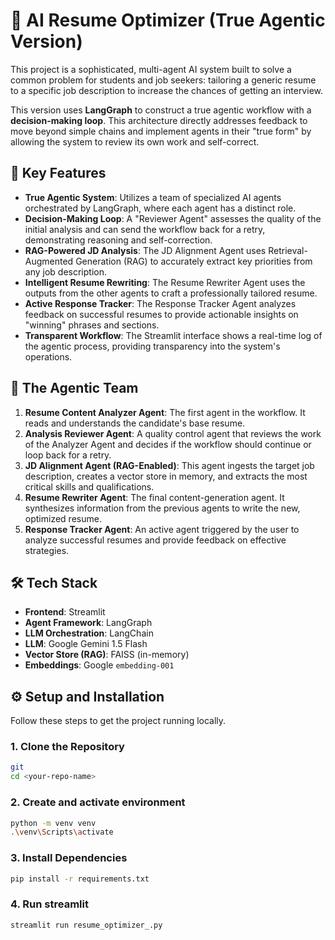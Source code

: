 # 📄 AI Resume Optimizer (True Agentic Version)

This project is a sophisticated, multi-agent AI system built to solve a common problem for students and job seekers: tailoring a generic resume to a specific job description to increase the chances of getting an interview.

This version uses **LangGraph** to construct a true agentic workflow with a **decision-making loop**. This architecture directly addresses feedback to move beyond simple chains and implement agents in their "true form" by allowing the system to review its own work and self-correct.

## 🚀 Key Features

-   **True Agentic System**: Utilizes a team of specialized AI agents orchestrated by LangGraph, where each agent has a distinct role.
-   **Decision-Making Loop**: A "Reviewer Agent" assesses the quality of the initial analysis and can send the workflow back for a retry, demonstrating reasoning and self-correction.
-   **RAG-Powered JD Analysis**: The JD Alignment Agent uses Retrieval-Augmented Generation (RAG) to accurately extract key priorities from any job description.
-   **Intelligent Resume Rewriting**: The Resume Rewriter Agent uses the outputs from the other agents to craft a professionally tailored resume.
-   **Active Response Tracker**: The Response Tracker Agent analyzes feedback on successful resumes to provide actionable insights on "winning" phrases and sections.
-   **Transparent Workflow**: The Streamlit interface shows a real-time log of the agentic process, providing transparency into the system's operations.

## 🤖 The Agentic Team

1.  **Resume Content Analyzer Agent**: The first agent in the workflow. It reads and understands the candidate's base resume.
2.  **Analysis Reviewer Agent**: A quality control agent that reviews the work of the Analyzer Agent and decides if the workflow should continue or loop back for a retry.
3.  **JD Alignment Agent (RAG-Enabled)**: This agent ingests the target job description, creates a vector store in memory, and extracts the most critical skills and qualifications.
4.  **Resume Rewriter Agent**: The final content-generation agent. It synthesizes information from the previous agents to write the new, optimized resume.
5.  **Response Tracker Agent**: An active agent triggered by the user to analyze successful resumes and provide feedback on effective strategies.

## 🛠️ Tech Stack

-   **Frontend**: Streamlit
-   **Agent Framework**: LangGraph
-   **LLM Orchestration**: LangChain
-   **LLM**: Google Gemini 1.5 Flash
-   **Vector Store (RAG)**: FAISS (in-memory)
-   **Embeddings**: Google `embedding-001`

## ⚙️ Setup and Installation

Follow these steps to get the project running locally.

### 1. Clone the Repository

```bash
git 
cd <your-repo-name>
```
### 2. Create and activate environment
```bash
python -m venv venv
.\venv\Scripts\activate
```

### 3. Install Dependencies
```bash
pip install -r requirements.txt
```

### 4. Run streamlit
```bash
streamlit run resume_optimizer_.py
```